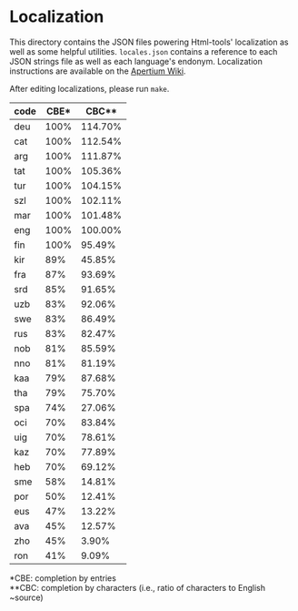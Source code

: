 Localization
============

This directory contains the JSON files powering Html-tools' localization as well as some helpful utilities. `locales.json` contains a reference to each JSON strings file as well as each language's endonym. Localization instructions are available on the [Apertium Wiki](http://wiki.apertium.org/wiki/Apertium-html-tools).

After editing localizations, please run `make`.

<!--table-->
| code | CBE* | CBC** |
|------|------|-------|
| deu  | 100% | 114.70% |
| cat  | 100% | 112.54% |
| arg  | 100% | 111.87% |
| tat  | 100% | 105.36% |
| tur  | 100% | 104.15% |
| szl  | 100% | 102.11% |
| mar  | 100% | 101.48% |
| eng  | 100% | 100.00% |
| fin  | 100% | 95.49% |
| kir  | 89% | 45.85% |
| fra  | 87% | 93.69% |
| srd  | 85% | 91.65% |
| uzb  | 83% | 92.06% |
| swe  | 83% | 86.49% |
| rus  | 83% | 82.47% |
| nob  | 81% | 85.59% |
| nno  | 81% | 81.19% |
| kaa  | 79% | 87.68% |
| tha  | 79% | 75.70% |
| spa  | 74% | 27.06% |
| oci  | 70% | 83.84% |
| uig  | 70% | 78.61% |
| kaz  | 70% | 77.89% |
| heb  | 70% | 69.12% |
| sme  | 58% | 14.81% |
| por  | 50% | 12.41% |
| eus  | 47% | 13.22% |
| ava  | 45% | 12.57% |
| zho  | 45% | 3.90% |
| ron  | 41% | 9.09% |

\*CBE: completion by entries<br>
\**CBC: completion by characters (i.e., ratio of characters to English ~source)
